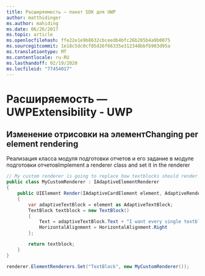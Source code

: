 ```yaml
---
title: Расширяемость — пакет SDK для UWP
author: matthidinger
ms.author: mahiding
ms.date: 06/26/2017
ms.topic: article
ms.openlocfilehash: ffe22e1e9b8632cbceedb4bfc26b285b4a9b0075
ms.sourcegitcommit: 1e18c5dc0cf85d26f66335e312348bbfb903d95a
ms.translationtype: MT
ms.contentlocale: ru-RU
ms.lasthandoff: 02/19/2020
ms.locfileid: "77454017"
---
```

# <a name="extensibility---uwp"></a><span data-ttu-id="12976-102">Расширяемость — UWP</span><span class="sxs-lookup"><span data-stu-id="12976-102">Extensibility - UWP</span></span>

## <a name="changing-per-element-rendering"></a><span data-ttu-id="12976-103">Изменение отрисовки на элемент</span><span class="sxs-lookup"><span data-stu-id="12976-103">Changing per element rendering</span></span>

<span data-ttu-id="12976-104">Реализация класса модуля подготовки отчетов и его задание в модуле подготовки отчетов</span><span class="sxs-lookup"><span data-stu-id="12976-104">Implement a renderer class and set it in the renderer</span></span>

```csharp
// My custom renderer is going to replace how textblocks should render!
public class MyCustomRenderer : IAdaptiveElementRenderer
{
    public UIElement Render(IAdaptiveCardElement element, AdaptiveRenderContext context)
    {
        var adaptiveTextBlock = element as AdaptiveTextBlock;
        TextBlock textblock = new TextBlock()
        {
            Text = adaptiveTextBlock.Text + "I want every single textblock to append this text, and it should be aligned to the right!",
            HorizontalAlignment = HorizontalAlignment.Right
        };

        return textblock;
    }
}

renderer.ElementRenderers.Set("TextBlock", new MyCustomRenderer());
```